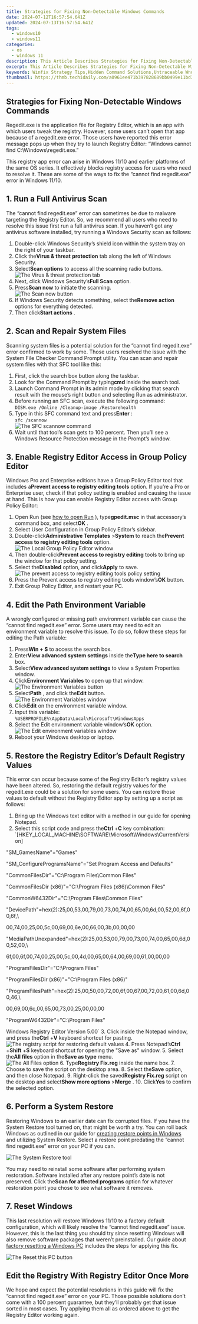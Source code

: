 ```yaml
---
title: Strategies for Fixing Non-Detectable Windows Commands
date: 2024-07-12T16:57:54.641Z
updated: 2024-07-13T16:57:54.641Z
tags:
  - windows10
  - windows11
categories:
  - os
  - windows 11
description: This Article Describes Strategies for Fixing Non-Detectable Windows Commands
excerpt: This Article Describes Strategies for Fixing Non-Detectable Windows Commands
keywords: Winfix Strategy Tips,Hidden Command Solutions,Untraceable WndCmds Repair,Optimize Windows Command Fixes,Effective Commands Troubleshooting,Command Error Remediation,Detecting Lost Window Functions
thumbnail: https://thmb.techidaily.com/a0961ee471b397828689bb0499e11bd310468db6e686996103528a8e584f7f95.jpg
---
```


## Strategies for Fixing Non-Detectable Windows Commands

 Regedit.exe is the application file for Registry Editor, which is an app with which users tweak the registry. However, some users can’t open that app because of a regedit.exe error. Those users have reported this error message pops up when they try to launch Registry Editor: “Windows cannot find C:\\Windows\\regedit.exe.”

 This registry app error can arise in Windows 11/10 and earlier platforms of the same OS series. It effectively blocks registry access for users who need to resolve it. These are some of the ways to fix the “cannot find regedit.exe” error in Windows 11/10.

## 1\. Run a Full Antivirus Scan

 The “cannot find regedit.exe” error can sometimes be due to malware targeting the Registry Editor. So, we recommend all users who need to resolve this issue first run a full antivirus scan. If you haven’t got any antivirus software installed, try running a Windows Security scan as follows:

1. Double-click Windows Security’s shield icon within the system tray on the right of your taskbar.
2. Click the**Virus & threat** **protection** tab along the left of Windows Security.
3. Select**Scan options** to access all the scanning radio buttons.  
![The Virus & threat protection tab](https://static1.makeuseofimages.com/wordpress/wp-content/uploads/2022/12/virus-threat-protection-tab.jpg)
4. Next, click Windows Security’s**Full Scan** option.
5. Press**Scan now** to initiate the scanning.  
![The Scan now button](https://static1.makeuseofimages.com/wordpress/wp-content/uploads/2022/12/scan-now-button.jpg)
6. If Windows Security detects something, select the**Remove action** options for everything detected.
7. Then click**Start actions** .

## 2\. Scan and Repair System Files

 Scanning system files is a potential solution for the “cannot find regedit.exe” error confirmed to work by some. Those users resolved the issue with the System File Checker Command Prompt utility. You can scan and repair system files with that SFC tool like this:

1. First, click the search box button along the taskbar.
2. Look for the Command Prompt by typing**cmd** inside the search tool.
3. Launch Command Prompt in its admin mode by clicking that search result with the mouse’s right button and selecting Run as administrator.
4. Before running an SFC scan, execute the following command:  
`DISM.exe /Online /Cleanup-image /Restorehealth`
5. Type in this SFC command text and press**Enter** :  
`sfc /scannow`  
![The SFC scannow command](https://static1.makeuseofimages.com/wordpress/wp-content/uploads/2022/12/sfc-scannow-command.jpg)
6. Wait until that tool’s scan gets to 100 percent. Then you’ll see a Windows Resource Protection message in the Prompt’s window.

## 3\. Enable Registry Editor Access in Group Policy Editor

 Windows Pro and Enterprise editions have a Group Policy Editor tool that includes a**Prevent access to registry editing tools** option. If you’re a Pro or Enterprise user, check if that policy setting is enabled and causing the issue at hand. This is how you can enable Registry Editor access with Group Policy Editor:

1. Open Run (see [how to open Run](https://www.makeuseof.com/windows-open-run-command-dialog-box/) ), type**gpedit.msc** in that accessory’s command box, and select**OK** .
2. Select User Configuration in Group Policy Editor’s sidebar.
3. Double-click**Administrative Templates** \>**System** to reach the**Prevent access to registry editing tools** option.  
![The Local Group Policy Editor window](https://static1.makeuseofimages.com/wordpress/wp-content/uploads/2022/12/local-group-policy-editor.jpg)
4. Then double-click**Prevent access to registry editing** tools to bring up the window for that policy setting.
5. Select the**Disabled** option, and click**Apply** to save.  
![The prevent access to registry editing tools policy setting](https://static1.makeuseofimages.com/wordpress/wp-content/uploads/2022/12/prevent-access-to-registry-edting-tools.jpg)
6. Press the Prevent access to registry editing tools window’s**OK** button.
7. Exit Group Policy Editor, and restart your PC.

## 4\. Edit the Path Environment Variable

 A wrongly configured or missing path environment variable can cause the “cannot find regedit.exe” error. Some users may need to edit an environment variable to resolve this issue. To do so, follow these steps for editing the Path variable:

1. Press**Win + S** to access the search box.
2. Enter**View advanced system settings** inside the**Type here to search** box.
3. Select**View advanced system settings** to view a System Properties window.
4. Click**Environment Variables** to open up that window.  
![The Environment Variables button](https://static1.makeuseofimages.com/wordpress/wp-content/uploads/2022/12/environment-variables-button.jpg)
5. Select**Path** , and click the**Edit** button.  
![The Environment Variables window](https://static1.makeuseofimages.com/wordpress/wp-content/uploads/2022/12/environment-varibles-window.jpg)
6. Click**Edit** on the environment variable window.
7. Input this variable:  
`%USERPROFILE%\AppData\Local\Microsoft\WindowsApps`
8. Select the Edit environment variable window’s**OK** option.  
![The Edit environment variables window](https://static1.makeuseofimages.com/wordpress/wp-content/uploads/2022/12/edit-environent-variables-window.jpg)
9. Reboot your Windows desktop or laptop.

## 5\. Restore the Registry Editor’s Default Registry Values

 This error can occur because some of the Registry Editor’s registry values have been altered. So, restoring the default registry values for the regedit.exe could be a solution for some users. You can restore those values to default without the Registry Editor app by setting up a script as follows:

1. Bring up the Windows text editor with a method in our guide for opening Notepad.
2. Select this script code and press the**Ctrl** +**C** key combination:  
`[HKEY_LOCAL_MACHINE\SOFTWARE\Microsoft\Windows\CurrentVersion]  

 "SM_GamesName"="Games"  

 "SM_ConfigureProgramsName"="Set Program Access and Defaults"  

 "CommonFilesDir"="C:\\Program Files\\Common Files"  

 "CommonFilesDir (x86)"="C:\\Program Files (x86)\\Common Files"  

 "CommonW6432Dir"="C:\\Program Files\\Common Files"  

 "DevicePath"=hex(2):25,00,53,00,79,00,73,00,74,00,65,00,6d,00,52,00,6f,00,6f,\  

 00,74,00,25,00,5c,00,69,00,6e,00,66,00,3b,00,00,00  

 "MediaPathUnexpanded"=hex(2):25,00,53,00,79,00,73,00,74,00,65,00,6d,00,52,00,\  

 6f,00,6f,00,74,00,25,00,5c,00,4d,00,65,00,64,00,69,00,61,00,00,00  

 "ProgramFilesDir"="C:\\Program Files"  

 "ProgramFilesDir (x86)"="C:\\Program Files (x86)"  

 "ProgramFilesPath"=hex(2):25,00,50,00,72,00,6f,00,67,00,72,00,61,00,6d,00,46,\  

 00,69,00,6c,00,65,00,73,00,25,00,00,00  

 "ProgramW6432Dir"="C:\\Program Files"  

 Windows Registry Editor Version 5.00`
3. Click inside the Notepad window, and press the**Ctrl** +**V** keyboard shortcut for pasting.  
![The registry script for restoring default values](https://static1.makeuseofimages.com/wordpress/wp-content/uploads/2022/12/edit-registry-script.jpg)
4. Press Notepad’s**Ctrl** +**Shift** +**S** keyboard shortcut for opening the "Save as" window.
5. Select the**All files** option in the**Save as type** menu.  
![The All Files option](https://static1.makeuseofimages.com/wordpress/wp-content/uploads/2022/12/all-files-option.jpg)
6. Type**Registry Fix.reg** inside the name box.
7. Choose to save the script on the desktop area.
8. Select the**Save** option, and then close Notepad.
9. Right-click the saved**Registry Fix.reg** script on the desktop and select**Show more options** \>**Merge** .
10. Click**Yes** to confirm the selected option.

## 6\. Perform a System Restore

 Restoring Windows to an earlier date can fix corrupted files. If you have the System Restore tool turned on, that might be worth a try. You can roll back Windows as outlined in our guide for [creating restore points in Windows](https://www.makeuseof.com/windows-11-create-restore-point/) and utilizing System Restore. Select a restore point predating the “cannot find regedit.exe” error on your PC if you can.

![The System Restore tool](https://static1.makeuseofimages.com/wordpress/wp-content/uploads/2022/12/system-restore-tool.jpg)

 You may need to reinstall some software after performing system restoration. Software installed after any restore point’s date is not preserved. Click the**Scan for affected programs** option for whatever restoration point you chose to see what software it removes.

## 7\. Reset Windows

 This last resolution will restore Windows 11/10 to a factory default configuration, which will likely resolve the “cannot find regedit.exe” issue. However, this is the last thing you should try since resetting Windows will also remove software packages that weren’t preinstalled. Our guide about [factory resetting a Windows PC](https://www.makeuseof.com/tag/4-ways-factory-reset-windows-computer/) includes the steps for applying this fix.

![The Reset this PC button](https://static1.makeuseofimages.com/wordpress/wp-content/uploads/2022/12/the-reset-this-pc-button.jpg)

## Edit the Registry With Registry Editor Once More

 We hope and expect the potential resolutions in this guide will fix the “cannot find regedit.exe” error on your PC. Those possible solutions don’t come with a 100 percent guarantee, but they’ll probably get that issue sorted in most cases. Try applying them all as ordered above to get the Registry Editor working again.

<ins class="adsbygoogle"
     style="display:block"
     data-ad-format="autorelaxed"
     data-ad-client="ca-pub-7571918770474297"
     data-ad-slot="1223367746"></ins>



<ins class="adsbygoogle"
     style="display:block"
     data-ad-client="ca-pub-7571918770474297"
     data-ad-slot="8358498916"
     data-ad-format="auto"
     data-full-width-responsive="true"></ins>




